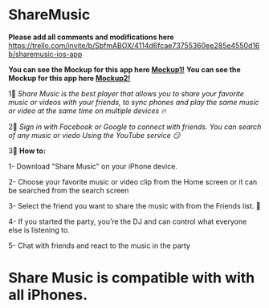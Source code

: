 # ShareMusic

**Please add all comments and modifications here**
https://trello.com/invite/b/SbfmABOX/4114d6fcae73755360ee285e4550d16b/sharemusic-ios-app

**You can see the Mockup for this app here [Mockup1!](https://drive.google.com/file/d/1-WnH6VhaeZ5VxcgIVbFcNu-gV0hSUa10/view?usp=sharing)**
**You can see the Mockup for this app here [Mockup2!](https://drive.google.com/file/d/1eWkm1As-0UeI7Vq9Kd9QrziZgc5zWffB/view?usp=sharing)**


1⃣ *Share Music is the best player that allows you to share your favorite music or videos with your friends, to sync phones and play the same music or video at the same time on multiple devices 🔥*
 
2⃣ *Sign in with Facebook or Google to connect with friends. You can search of any music or viedo Using the YouTube service 😏*

3⃣ **How to:** 

1- Download "Share Music" on your iPhone device.

2- Choose your favorite music or video clip from the Home screen or it can be searched from the search screen

3- Select the friend you want to share the music with from the Friends list. 🙌

4- If you started the party, you’re the DJ and can control what everyone else is listening to.

5- Chat with friends and react to the music in the party 


# Share Music is compatible with with all iPhones.
